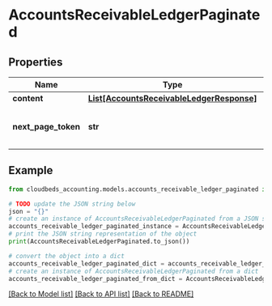 # AccountsReceivableLedgerPaginated


## Properties

Name | Type | Description | Notes
------------ | ------------- | ------------- | -------------
**content** | [**List[AccountsReceivableLedgerResponse]**](AccountsReceivableLedgerResponse.md) |  | [optional] 
**next_page_token** | **str** | Token for fetching the next page of results | [optional] 

## Example

```python
from cloudbeds_accounting.models.accounts_receivable_ledger_paginated import AccountsReceivableLedgerPaginated

# TODO update the JSON string below
json = "{}"
# create an instance of AccountsReceivableLedgerPaginated from a JSON string
accounts_receivable_ledger_paginated_instance = AccountsReceivableLedgerPaginated.from_json(json)
# print the JSON string representation of the object
print(AccountsReceivableLedgerPaginated.to_json())

# convert the object into a dict
accounts_receivable_ledger_paginated_dict = accounts_receivable_ledger_paginated_instance.to_dict()
# create an instance of AccountsReceivableLedgerPaginated from a dict
accounts_receivable_ledger_paginated_from_dict = AccountsReceivableLedgerPaginated.from_dict(accounts_receivable_ledger_paginated_dict)
```
[[Back to Model list]](../README.md#documentation-for-models) [[Back to API list]](../README.md#documentation-for-api-endpoints) [[Back to README]](../README.md)


